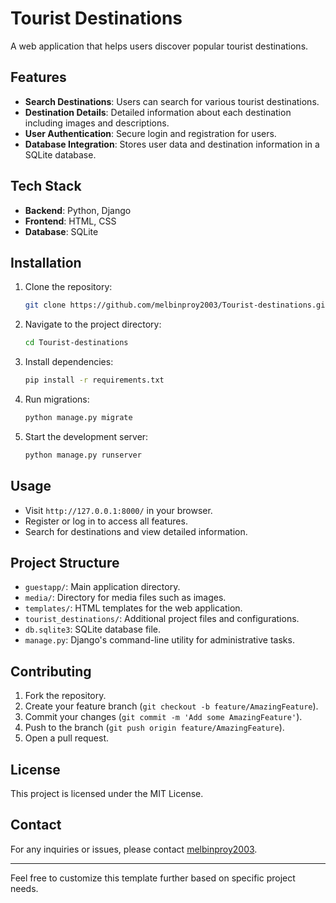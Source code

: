 # Tourist Destinations

A web application that helps users discover popular tourist destinations.

## Features

- **Search Destinations**: Users can search for various tourist destinations.
- **Destination Details**: Detailed information about each destination including images and descriptions.
- **User Authentication**: Secure login and registration for users.
- **Database Integration**: Stores user data and destination information in a SQLite database.

## Tech Stack

- **Backend**: Python, Django
- **Frontend**: HTML, CSS
- **Database**: SQLite

## Installation

1. Clone the repository:
   ```bash
   git clone https://github.com/melbinproy2003/Tourist-destinations.git
   ```
2. Navigate to the project directory:
   ```bash
   cd Tourist-destinations
   ```
3. Install dependencies:
   ```bash
   pip install -r requirements.txt
   ```
4. Run migrations:
   ```bash
   python manage.py migrate
   ```
5. Start the development server:
   ```bash
   python manage.py runserver
   ```

## Usage

- Visit `http://127.0.0.1:8000/` in your browser.
- Register or log in to access all features.
- Search for destinations and view detailed information.

## Project Structure

- `guestapp/`: Main application directory.
- `media/`: Directory for media files such as images.
- `templates/`: HTML templates for the web application.
- `tourist_destinations/`: Additional project files and configurations.
- `db.sqlite3`: SQLite database file.
- `manage.py`: Django's command-line utility for administrative tasks.

## Contributing

1. Fork the repository.
2. Create your feature branch (`git checkout -b feature/AmazingFeature`).
3. Commit your changes (`git commit -m 'Add some AmazingFeature'`).
4. Push to the branch (`git push origin feature/AmazingFeature`).
5. Open a pull request.

## License

This project is licensed under the MIT License.

## Contact

For any inquiries or issues, please contact [melbinproy2003](https://github.com/melbinproy2003).

---

Feel free to customize this template further based on specific project needs.
